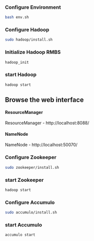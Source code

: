 ### Configure Environment

``` bash
bash env.sh
```

### Configure Hadoop
``` bash
sudo hadoop/install.sh
```

### Initialize Hadoop RMBS

``` bash
hadoop_init
```
### start Hadoop

``` bash
hadoop start
```

## Browse the web interface

#### ResourceManager

ResourceManager - http://localhost:8088/

#### NameNode

NameNode - http://localhost:50070/

### Configure Zookeeper

``` bash
sudo zookeeper/install.sh
```

### start Zookeeper
``` bash
hadoop start
```

### Configure Accumulo

``` bash
sudo accumulo/install.sh
```

### start Accumulo
``` bash
accumulo start
```